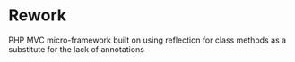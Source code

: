 Rework
======

PHP MVC micro-framework built on using reflection for class methods as a substitute for the lack of annotations